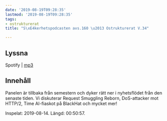 ```yaml
---
date: '2019-08-19T09:28:35'
lastmod: '2019-08-19T09:28:35'
tags:
- ostrukturerat
title: "S\xE4kerhetspodcasten avs.160 \u2013 Ostrukturerat V.34"

---
```

## Lyssna

Spotify \| [mp3](http://traffic.libsyn.com/sakerhetspodcasten/2019-08-14_Sakerhetspodcasten_ostrukt.mp3)

## Innehåll

Panelen är tillbaka från semestern och dyker rätt ner i nyhetsflödet från den senaste
tiden. Vi diskuterar Request Smuggling Reborn, DoS-attacker mot HTTP/2, Time AI-fiaskot
på BlackHat och mycket mer!

Inspelat: 2019-08-14. Längd: 00:50:57.

